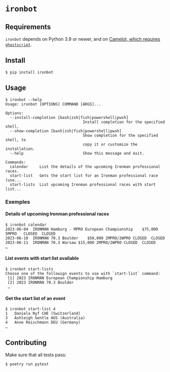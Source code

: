# `ironbot`

## Requirements

 `ironbot` depends on Python 3.9 or newer, and on [Camelot, which requires `ghostscript`](https://camelot-py.readthedocs.io/en/master/user/install-deps.html).

## Install

```console
$ pip install ironbot
```

## Usage

```console
$ ironbot --help
Usage: ironbot [OPTIONS] COMMAND [ARGS]...

Options:
  --install-completion [bash|zsh|fish|powershell|pwsh]
                                  Install completion for the specified shell.
  --show-completion [bash|zsh|fish|powershell|pwsh]
                                  Show completion for the specified shell, to
                                  copy it or customize the installation.
  --help                          Show this message and exit.

Commands:
  calendar     List the details of the upcoming Ironman professional races.
  start-list   Gets the start list for an Ironman professional race (use...
  start-lists  List upcoming Ironman professional races with start list...
```

### Exemples

#### Details of upcoming Ironman professional races

```console
$ ironbot calendar
2023-06-04	IRONMAN Hamburg - MPRO European Championship	$75,000	5MPRO	CLOSED	CLOSED
2023-06-10	IRONMAN 70.3 Boulder	$50,000	2MPRO/2WPRO	CLOSED	CLOSED
2023-06-11	IRONMAN 70.3 Warsaw	$15,000	2MPRO/2WPRO	CLOSED	CLOSED
…
```

#### List events with start list available

```console
$ ironbot start-lists
Choose one of the followign events to use with `start-list` command:
 [1] 2023 IRONMAN European Championship Hamburg
 [2] 2023 IRONMAN 70.3 Boulder
 …
```

#### Get the start list of an event

```console
$ ironbot start-list 4
1	Daniela Ryf	CHE (Switzerland)
3	Ashleigh Gentle	AUS (Australia)
4	Anne Reischmann	DEU (Germany)
…
```

## Contributing

Make sure that all tests pass:

```console
$ poetry run pytest
```
